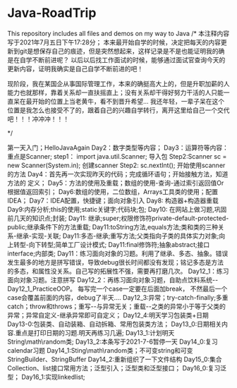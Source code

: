 # Java-RoadTrip
This repository includes all files and demos on my way to Java
/*
本注释内容写于2021年7月五日下午17:28分；
本来最开始自学的时候，决定把每天的内容更新到git是想保存自己的痕迹，但是突然想起来，这样记录是不是也能证明我的确是在自学不断前进呢？
以后以后找工作面试的时候，能够通过面试官查询今天的更新内容，证明我确实是自己自学不断前进的吧！

现阶段，我在某国企从事国际管理工作，本来的确挺高大上的，但是升职加薪的人能力也就那样，靠着关系却一直扶摇直上；没有关系却干得好努力干活的人只能一直呆在最开始的位置上当老黄牛，看不到晋升希望...
我还年轻，一辈子呆在这个位置是我怎么也接受不了的，跟着自己的兴趣自学转行，离开这里给自己一个交代吧！！！冲冲冲！！！

*/

第一天入门；HelloJavaAgain
Day2：数字类型等内容；
Day3：运算符等内容：
                重点是Scanner;
                step1： import java.util.Scanner;              导入包
                Step2:Scanner sc = new Scanner(System.in);      创建scanner
                Step2: sc.nextInt();                            开始使用scanner的方法
Day4：首先再一次实现昨天的代码；完成循环语句；开始接触方法，知道方法的 定义；
Day5：方法的使用及重载；数组的使用-查询-通过索引返回值Or根据值返回索引；
Day6:数组的使用，二位数组，Arrays工具类的使用；配置IDEA；
Day7：IDEA配置，快捷键；面向对象引入
Day8: 构造器+构造器重载
Day9:内存分析;this的使用;static关键字;代码块;包;
Day10: 在网站上做习题,巩固前几天的知识点;封装;
Day11: 继承;super;权限修饰符private-default-protected-public;继承条件下的方法重载;
Day11:toString方法,equals方法;类和类的三种关系-继承-实现-关联;
Day11:多态-继承;重写方法;父类指向子类的具体实力对象;向上转型-向下转型;简单工厂设计模式;
Day11:final修饰符;抽象abstract;接口interface;内部类;
Day11：练习面向对象的习题。利用了继承、多态、抽象。错误发生最多的地方是拼写错误，导致debug很长时间都没有发现；铭记多态是方法的多态，和属性没关系。自己写的拓展性不强，需要再打磨几次。
Day12_1：练习面向对象习题。注意拼写
Day12_2：再练习面向对象习题，自助点饮料系统--Day12_1_PracticeOOP。    每写完一个case一定要在后面加break， 不然最后一个case会覆盖前面的内容，debug了半天....
Day12_3:异常；try-catch-finally;多重catch；throw和throws；重写--与异常无关；重载--之类的异常小于等于父类的异常；异常自定义-继承异常即可自定义；
Day12_4:明天学习包装类+日期
Day13-0:包装类、自动装箱、自动拆箱、常用包装类方法；
Day13_0:日期相关内容.重点是打印日期的习题.明天再练习几遍;
Day13_1:计划明天String\math\random类;
Day13_2:本条写于2021-7-6暂停一天
Day14_0:复习calendar习题
Day14_1:Sting\math\random类；不可变string和可变StringBuilder、StringBuffer
Day14_2:重新组织了一下文件结构
Day15_0:集合Collection、list接口常用方法；泛型引入；泛型类和泛型接口；
Day16_0:复习泛型；
Day16_1:实现linkedlist;
